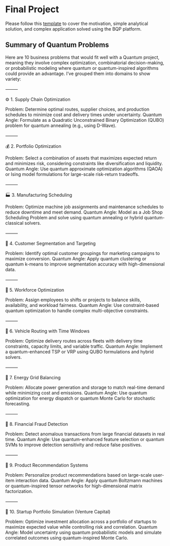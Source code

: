 # Final Project

Please follow this [template](https://quantum.analyticsdojo.com/notebooks/projects/knapsack_bqp.html) to cover the motivation, simple analytical solution, and complex application solved using the BQP platform. 


## Summary of Quantum Problems 
Here are 10 business problems that would fit well with a Quantum project, meaning they involve complex optimization, combinatorial decision-making, or probabilistic modeling where quantum or quantum-inspired algorithms could provide an advantage. I’ve grouped them into domains to show variety:

⸻

⚙️ 1. Supply Chain Optimization

Problem: Determine optimal routes, supplier choices, and production schedules to minimize cost and delivery times under uncertainty.
Quantum Angle: Formulate as a Quadratic Unconstrained Binary Optimization (QUBO) problem for quantum annealing (e.g., using D-Wave).

⸻

💰 2. Portfolio Optimization

Problem: Select a combination of assets that maximizes expected return and minimizes risk, considering constraints like diversification and liquidity.
Quantum Angle: Use quantum approximate optimization algorithms (QAOA) or Ising model formulations for large-scale risk-return tradeoffs.

⸻

🏭 3. Manufacturing Scheduling

Problem: Optimize machine job assignments and maintenance schedules to reduce downtime and meet demand.
Quantum Angle: Model as a Job Shop Scheduling Problem and solve using quantum annealing or hybrid quantum-classical solvers.

⸻

🧠 4. Customer Segmentation and Targeting

Problem: Identify optimal customer groupings for marketing campaigns to maximize conversion.
Quantum Angle: Apply quantum clustering or quantum k-means to improve segmentation accuracy with high-dimensional data.

⸻

🏢 5. Workforce Optimization

Problem: Assign employees to shifts or projects to balance skills, availability, and workload fairness.
Quantum Angle: Use constraint-based quantum optimization to handle complex multi-objective constraints.

⸻

🚚 6. Vehicle Routing with Time Windows

Problem: Optimize delivery routes across fleets with delivery time constraints, capacity limits, and variable traffic.
Quantum Angle: Implement a quantum-enhanced TSP or VRP using QUBO formulations and hybrid solvers.

⸻

🌱 7. Energy Grid Balancing

Problem: Allocate power generation and storage to match real-time demand while minimizing cost and emissions.
Quantum Angle: Use quantum optimization for energy dispatch or quantum Monte Carlo for stochastic forecasting.

⸻

💬 8. Financial Fraud Detection

Problem: Detect anomalous transactions from large financial datasets in real time.
Quantum Angle: Use quantum-enhanced feature selection or quantum SVMs to improve detection sensitivity and reduce false positives.

⸻

🧩 9. Product Recommendation Systems

Problem: Personalize product recommendations based on large-scale user-item interaction data.
Quantum Angle: Apply quantum Boltzmann machines or quantum-inspired tensor networks for high-dimensional matrix factorization.

⸻

🚀 10. Startup Portfolio Simulation (Venture Capital)

Problem: Optimize investment allocation across a portfolio of startups to maximize expected value while controlling risk and correlation.
Quantum Angle: Model uncertainty using quantum probabilistic models and simulate correlated outcomes using quantum-inspired Monte Carlo.